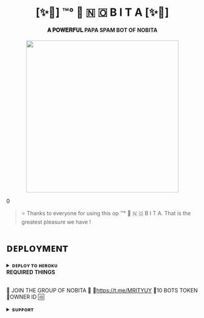 <h1 align="center"><b>[✨🥀] ™°‌ 🫧 🇳 🇴 B I T A [✨🥀]</b></h1>

<h4 align="center"> 𝐀 𝐏𝐎𝐖𝐄𝐑𝐅𝐔𝐋  PAPA SPAM BOT OF NOBITA</h4>

<p align="center"><a href="https://t.me/MRITYUY"><img src="https://telegra.ph/file/451182063e3670fa369d9.jpg" width="400"></a></p>0


> ⭐️ Thanks to everyone for using this op ™°‌ 🫧 🇳 🇴 B I T A. That is the greatest pleasure we have !


# ᴅᴇᴘʟᴏʏᴍᴇɴᴛ


<details>
<summary><b>ᴅᴇᴘʟᴏʏ ᴛᴏ ʜᴇʀᴏᴋᴜ</b></summary>
<br>

[![Deploy](https://www.herokucdn.com/deploy/button.svg)](https://dashboard.heroku.com/new?template=https://github.com/NobitaAYUSH/ALSPAM.git)

</details>
<summary><b>REQUIRED THINGS</b></summary>
<br>

🥀 JOIN THE GROUP OF NOBITA 🦋
🥀https://t.me/MRITYUY
🥀10 BOTS TOKEN 
🥀OWNER ID 🆔

<details>
<summary><b>sᴜᴘᴘᴏʀᴛ</b></summary>
<br>

<a href="https://t.me/MRITYUY"><img src="https://img.shields.io/badge/Join-Telegram%20Channel-red.svg?logo=Telegram"></a>

</details>
